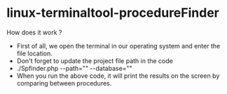 # linux-terminaltool-procedureFinder

How does it work ? 

- First of all, we open the terminal in our operating system and enter the file location.
- Don't forget to update the project file path in the code
- ./Spfinder.php --path="<projectName>" --database="<databaseName>"
- When you run the above code, it will print the results on the screen by comparing between procedures.
